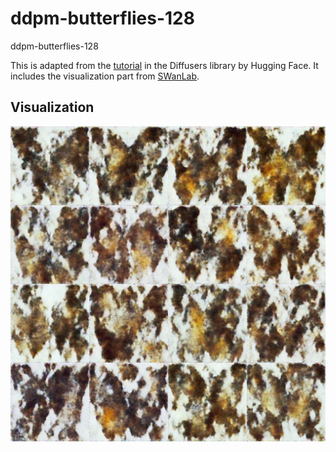 # ddpm-butterflies-128
ddpm-butterflies-128

This is adapted from the [tutorial](https://huggingface.co/docs/diffusers/en/tutorials/basic_training) in the Diffusers library by Hugging Face. It includes the visualization part from [SWanLab](https://docs.swanlab.cn/zh/guide_cloud/integration/integration-huggingface-accelerate.html).

## Visualization
![这是图片](/butterflies/ddpm-butterflies-128/samples/0009.png "Epoch 9")
